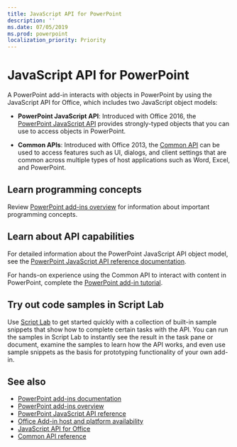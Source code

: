 ```yaml
---
title: JavaScript API for PowerPoint
description: ''
ms.date: 07/05/2019
ms.prod: powerpoint
localization_priority: Priority
---
```


# JavaScript API for PowerPoint

A PowerPoint add-in interacts with objects in PowerPoint by using the JavaScript API for Office, which includes two JavaScript object models:

* **PowerPoint JavaScript API**: Introduced with Office 2016, the [PowerPoint JavaScript API](/javascript/api/powerpoint) provides strongly-typed objects that you can use to access objects in PowerPoint. 

* **Common APIs**: Introduced with Office 2013, the [Common API](/javascript/api/office) can be used to access features such as UI, dialogs, and client settings that are common across multiple types of host applications such as Word, Excel, and PowerPoint.

## Learn programming concepts

Review [PowerPoint add-ins overview](../../powerpoint/powerpoint-add-ins.md) for information about important programming concepts.

## Learn about API capabilities

For detailed information about the PowerPoint JavaScript API object model, see the [PowerPoint JavaScript API reference documentation](/javascript/api/powerpoint). 

For hands-on experience using the Common API to interact with content in PowerPoint, complete the [PowerPoint add-in tutorial](../../tutorials/powerpoint-tutorial.md). 

## Try out code samples in Script Lab

Use [Script Lab](../../overview/explore-with-script-lab.md) to get started quickly with a collection of built-in sample snippets that show how to complete certain tasks with the API. You can run the samples in Script Lab to instantly see the result in the task pane or document, examine the samples to learn how the API works, and even use sample snippets as the basis for prototyping functionality of your own add-in.

## See also

- [PowerPoint add-ins documentation](../../powerpoint/index.md)
- [PowerPoint add-ins overview](../../powerpoint/powerpoint-add-ins.md)
- [PowerPoint JavaScript API reference](/javascript/api/powerpoint)
- [Office Add-in host and platform availability](../../overview/office-add-in-availability.md)
- [JavaScript API for Office](../javascript-api-for-office.md)
- [Common API reference](/javascript/api/office)
